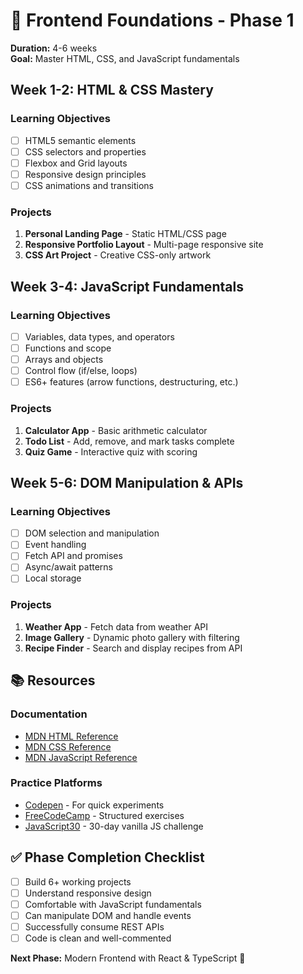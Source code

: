 # 🎯 Frontend Foundations - Phase 1

**Duration:** 4-6 weeks  
**Goal:** Master HTML, CSS, and JavaScript fundamentals

## Week 1-2: HTML & CSS Mastery

### Learning Objectives
- [ ] HTML5 semantic elements
- [ ] CSS selectors and properties
- [ ] Flexbox and Grid layouts
- [ ] Responsive design principles
- [ ] CSS animations and transitions

### Projects
1. **Personal Landing Page** - Static HTML/CSS page
2. **Responsive Portfolio Layout** - Multi-page responsive site
3. **CSS Art Project** - Creative CSS-only artwork

## Week 3-4: JavaScript Fundamentals

### Learning Objectives
- [ ] Variables, data types, and operators
- [ ] Functions and scope
- [ ] Arrays and objects
- [ ] Control flow (if/else, loops)
- [ ] ES6+ features (arrow functions, destructuring, etc.)

### Projects
1. **Calculator App** - Basic arithmetic calculator
2. **Todo List** - Add, remove, and mark tasks complete
3. **Quiz Game** - Interactive quiz with scoring

## Week 5-6: DOM Manipulation & APIs

### Learning Objectives
- [ ] DOM selection and manipulation
- [ ] Event handling
- [ ] Fetch API and promises
- [ ] Async/await patterns
- [ ] Local storage

### Projects
1. **Weather App** - Fetch data from weather API
2. **Image Gallery** - Dynamic photo gallery with filtering
3. **Recipe Finder** - Search and display recipes from API

## 📚 Resources

### Documentation
- [MDN HTML Reference](https://developer.mozilla.org/en-US/docs/Web/HTML)
- [MDN CSS Reference](https://developer.mozilla.org/en-US/docs/Web/CSS)
- [MDN JavaScript Reference](https://developer.mozilla.org/en-US/docs/Web/JavaScript)

### Practice Platforms
- [Codepen](https://codepen.io/) - For quick experiments
- [FreeCodeCamp](https://www.freecodecamp.org/) - Structured exercises
- [JavaScript30](https://javascript30.com/) - 30-day vanilla JS challenge

## ✅ Phase Completion Checklist

- [ ] Build 6+ working projects
- [ ] Understand responsive design
- [ ] Comfortable with JavaScript fundamentals
- [ ] Can manipulate DOM and handle events
- [ ] Successfully consume REST APIs
- [ ] Code is clean and well-commented

**Next Phase:** Modern Frontend with React & TypeScript 🚀
